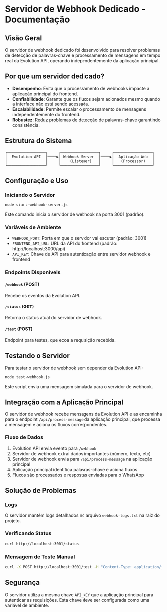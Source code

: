 # Servidor de Webhook Dedicado - Documentação

## Visão Geral

O servidor de webhook dedicado foi desenvolvido para resolver problemas de detecção de palavras-chave e processamento de mensagens em tempo real da Evolution API, operando independentemente da aplicação principal.

## Por que um servidor dedicado?

- **Desempenho**: Evita que o processamento de webhooks impacte a aplicação principal do frontend.
- **Confiabilidade**: Garante que os fluxos sejam acionados mesmo quando a interface não está sendo acessada.
- **Escalabilidade**: Permite escalar o processamento de mensagens independentemente do frontend.
- **Robustez**: Reduz problemas de detecção de palavras-chave garantindo consistência.

## Estrutura do Sistema

```
┌─────────────────┐     ┌─────────────────┐     ┌─────────────────┐
│  Evolution API  │────▶│ Webhook Server  │────▶│  Aplicação Web  │
│                 │     │    (Listener)   │     │   (Processor)   │
└─────────────────┘     └─────────────────┘     └─────────────────┘
```

## Configuração e Uso

### Iniciando o Servidor

```bash
node start-webhook-server.js
```

Este comando inicia o servidor de webhook na porta 3001 (padrão).

### Variáveis de Ambiente

- `WEBHOOK_PORT`: Porta em que o servidor vai escutar (padrão: 3001)
- `FRONTEND_API_URL`: URL da API do frontend (padrão: http://localhost:3000/api)
- `API_KEY`: Chave de API para autenticação entre servidor webhook e frontend

### Endpoints Disponíveis

#### `/webhook` (POST)
Recebe os eventos da Evolution API.

#### `/status` (GET)
Retorna o status atual do servidor de webhook.

#### `/test` (POST)
Endpoint para testes, que ecoa a requisição recebida.

## Testando o Servidor

Para testar o servidor de webhook sem depender da Evolution API:

```bash
node test-webhook.js
```

Este script envia uma mensagem simulada para o servidor de webhook.

## Integração com a Aplicação Principal

O servidor de webhook recebe mensagens da Evolution API e as encaminha para o endpoint `/api/process-message` da aplicação principal, que processa a mensagem e aciona os fluxos correspondentes.

### Fluxo de Dados

1. Evolution API envia evento para `/webhook`
2. Servidor de webhook extrai dados importantes (número, texto, etc)
3. Servidor de webhook envia para `/api/process-message` na aplicação principal
4. Aplicação principal identifica palavras-chave e aciona fluxos
5. Fluxos são processados e respostas enviadas para o WhatsApp

## Solução de Problemas

### Logs

O servidor mantém logs detalhados no arquivo `webhook-logs.txt` na raiz do projeto.

### Verificando Status

```bash
curl http://localhost:3001/status
```

### Mensagem de Teste Manual

```bash
curl -X POST http://localhost:3001/test -H "Content-Type: application/json" -d '{"test": true}'
```

## Segurança

O servidor utiliza a mesma chave `API_KEY` que a aplicação principal para autenticar as requisições. Esta chave deve ser configurada como uma variável de ambiente.